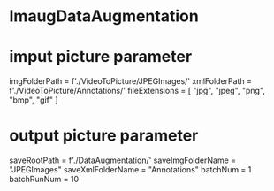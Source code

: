 # ImaugDataAugmentation


# imput picture parameter
imgFolderPath = f'./VideoToPicture/JPEGImages/' 
xmlFolderPath = f'./VideoToPicture/Annotations/'
fileExtensions = [ "jpg", "jpeg", "png", "bmp", "gif" ]

# output picture parameter
saveRootPath = f'./DataAugmentation/'
saveImgFolderName = "JPEGImages"
saveXmlFolderName = "Annotations"
batchNum = 1
batchRunNum = 10
